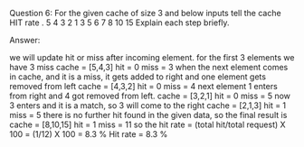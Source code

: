 Question 6: For the given cache of size 3 and below inputs tell the cache HIT rate .
5 4 3 2 1 3 5 6 7 8 10 15
Explain each step briefly.

Answer:

we will update hit or miss after incoming element.
for the first 3 elements we have 3 miss
cache = [5,4,3]
hit = 0
miss = 3
when the next element comes in cache, and it is a miss, it gets added to right and one element gets removed from left
cache = [4,3,2]
hit = 0
miss = 4
next element 1 enters from right and 4 got removed from left.
cache = [3,2,1]
hit = 0 
miss = 5
now 3 enters and it is a match, so 3 will come to the right
cache = [2,1,3]
hit = 1
miss = 5
there is no further hit found in the given data, so the final result is
cache = [8,10,15]
hit = 1
miss = 11
so the hit rate = (total hit/total request) X 100
		       = (1/12) X 100
		       = 8.3 %
Hit rate = 8.3 %

